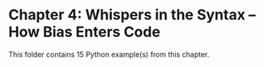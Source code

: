 # Chapter 4: Whispers in the Syntax – How Bias Enters Code

This folder contains 15 Python example(s) from this chapter.
